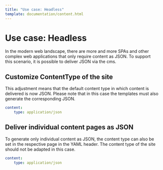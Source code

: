 ```yaml
---
title: "Use case: Headless"
template: documentation/content.html
---
```


# Use case: Headless

In the modern web landscape, there are more and more SPAs and other complex web applications that only require content as JSON.
To support this scenario, it is possible to deliver JSON via the cms.

## Customize ContentType of the site

This adjustment means that the default content type in which content is delivered is now JSON.
Please note that in this case the templates must also generate the corresponding JSON.

```yaml
content:
    type: application/json
```

## Deliver individual content pages as JSON

To generate only individual content as JSON, the content type can also be set in the respective page in the YAML header. 
The content type of the site should not be adapted in this case.

```yaml
content:
    type: application/json
```
